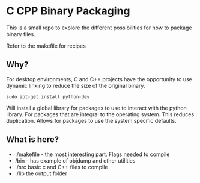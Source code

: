 # C CPP Binary Packaging

This is a small repo to explore the different possibilities for how to package binary files.

Refer to the makefile for recipes

## Why?

For desktop environments, C and C++ projects have the opportunity to use dynamic linking to reduce the size of the original binary.

```
sudo apt-get install python-dev
```

Will install a global library for packages to use to interact with the python library. For packages that
are integral to the operating system. This reduces duplication. Allows for packages to use the system specific defaults.

## What is here?

* ./makefile - the most interesting part. Flags needed to compile
* /bin - has example of objdump and other utilities
* ./src basic c and C++ files to compile
* ./lib the output folder
